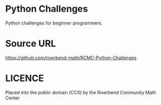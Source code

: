
# Python Challenges

Python challenges for beginner programmers.


# Source URL

https://github.com/riverbend-math/RCMC-Python-Challenges


# LICENCE

Placed into the public domain (CC0) by the Riverbend Community Math Center
